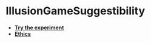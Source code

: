 # IllusionGameSuggestibility

- [**Try the experiment**](https://realitybending.github.io/IllusionGameSuggestibility/experiment/experimenter1.html)
- [**Ethics**](documents/ethics.pdf)
